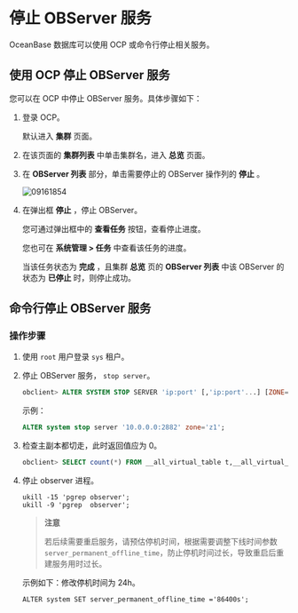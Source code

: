 # 停止 OBServer 服务

OceanBase 数据库可以使用 OCP 或命令行停止相关服务。

## 使用 OCP 停止 OBServer 服务

您可以在 OCP 中停止 OBServer 服务。具体步骤如下：

1. 登录 OCP。

   默认进入 **集群** 页面。

2. 在该页面的 **集群列表** 中单击集群名，进入 **总览** 页面。

3. 在 **OBServer 列表** 部分，单击需要停止的 OBServer 操作列的 **停止** 。

   ![09161854](http://icms-x-dita.oss-cn-zhangjiakou.aliyuncs.com/xdita-output/zh-CN/task14977521/images/p327411.png?Expires=7258146975&OSSAccessKeyId=LTAIJfoPL6wmrirR&Signature=HYPrFUmsy3WywjAcyqC510cJ9zw%3D)

4. 在弹出框 **停止** ，停止 OBServer。

   您可通过弹出框中的 **查看任务** 按钮，查看停止进度。

   您也可在 **系统管理 \> 任务** 中查看该任务的进度。

   当该任务状态为 **完成** ，且集群 **总览** 页的 **OBServer 列表** 中该 OBServer 的状态为 **已停止** 时，则停止成功。

## 命令行停止 OBServer 服务

### 操作步骤

1. 使用 `root` 用户登录 `sys` 租户。

2. 停止 OBServer 服务， `stop server`。

   ```sql
   obclient> ALTER SYSTEM STOP SERVER 'ip:port' [,'ip:port'...] [ZONE='zone'];
   ```

   示例：

   ```sql
   ALTER system stop server '10.0.0.0:2882' zone='z1';
   ```

3. 检查主副本都切走，此时返回值应为 0。

   ```sql
   obclient> SELECT count(*) FROM __all_virtual_table t,__all_virtual_meta_table m WHERE t.table_id=m.table_id and role=1 and m.svr_ip='ip地址' ;
   ```

4. 停止 observer 进程。

   ```shell
   ukill -15 'pgrep observer';
   ukill -9 'pgrep  observer';
   ```

   > **注意**
   >
   > 若后续需要重启服务，请预估停机时间，根据需要调整下线时间参数 `server_permanent_offline_time`，防止停机时间过长，导致重启后重建服务用时过长。

   示例如下：修改停机时间为 24h。

   `ALTER system SET server_permanent_offline_time
   ='86400s';`
